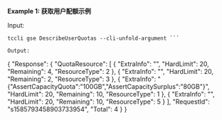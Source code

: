 **Example 1: 获取用户配额示例**



Input: 

```
tccli gse DescribeUserQuotas --cli-unfold-argument ```

Output: 
```
{
    "Response": {
        "QuotaResource": [
            {
                "ExtraInfo": "",
                "HardLimit": 20,
                "Remaining": 4,
                "ResourceType": 2
            },
            {
                "ExtraInfo": "",
                "HardLimit": 20,
                "Remaining": 2,
                "ResourceType": 3
            },
            {
                "ExtraInfo": "{\"AssertCapacityQuota\":\"100GB\",\"AssertCapacitySurplus\":\"80GB\"}",
                "HardLimit": 20,
                "Remaining": 10,
                "ResourceType": 1
            },
            {
                "ExtraInfo": "",
                "HardLimit": 20,
                "Remaining": 10,
                "ResourceType": 5
            }
        ],
        "RequestId": "s1585793458903733954",
        "Total": 4
    }
}
```

